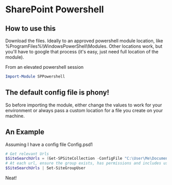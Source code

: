 # SharePoint Powershell

## How to use this

Download the files. Ideally to an approved powershell module location, like %ProgramFiles%\WindowsPowerShell\Modules. Other locations work, but you'll have to google that process (it's easy, just need full location of the module).

From an elevated powershell session

```PowerShell
Import-Module SPPowershell
```

## The default config file is phony!

So before importing the module, either change the values to work for your environment or always pass a custom location for a file you create on your machine.

## An Example

Assuming I have a config file Config.psd1

```PowerShell
# Get relevant Urls
$SiteSearchUrls = (Get-SPSiteCollection -ConfigFile "C:\User\Me\Documents\Config.psd1" -CustomConfig -ByUrl | Select Url).Url
# At each url, ensure the group exists, has permissions and includes users
$SiteSearchUrls | Set-SiteGroupUser
```

Neat!